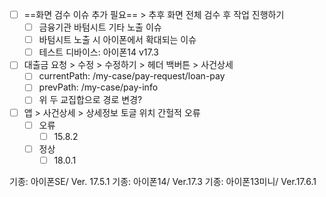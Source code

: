  - [ ] ==화면 검수 이슈 추가 필요== > 추후 화면 전체 검수 후 작업 진행하기
	 - [ ] 금융기관 바텀시트 기타 노출 이슈
	 - [ ] 바텀시트 노출 시 아이폰에서 확대되는 이슈
	 - [ ] 테스트 디바이스: 아이폰14 v17.3

 - [ ] 대출금 요청 > 수정 > 수정하기 > 헤더 백버튼 > 사건상세
	 - [ ] currentPath: /my-case/pay-request/loan-pay
	 - [ ] prevPath: /my-case/pay-info
	 - [ ] 위 두 교집합으로 경로 변경?
 - [ ] 앱 > 사건상세 > 상세정보 토글 위치 간헐적 오류
	 - [ ] 오류
		 - [ ] 15.8.2
	 - [ ] 정상
		 - [ ] 18.0.1

기종: 아이폰SE/ Ver. 17.5.1
기종: 아이폰14/ Ver.17.3
기종: 아이폰13미니/ Ver.17.6.1